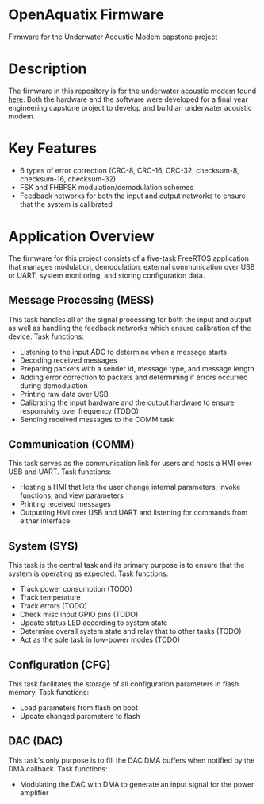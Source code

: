 # OpenAquatix Firmware
Firmware for the Underwater Acoustic Modem capstone project

# Description
The firmware in this repository is for the underwater acoustic modem found [here](https://github.com/ericvoi/UAM_PCB/tree/main). Both the hardware and the software were developed for a final year engineering capstone project to develop and build an underwater acoustic modem.

# Key Features
- 6 types of error correction (CRC-8, CRC-16, CRC-32, checksum-8, checksum-16, checksum-32)
- FSK and FHBFSK modulation/demodulation schemes
- Feedback networks for both the input and output networks to ensure that the system is calibrated

# Application Overview
The firmware for this project consists of a five-task FreeRTOS application that manages modulation, demodulation, external communication over USB or UART, system monitoring, and storing configuration data.

## Message Processing (MESS)
This task handles all of the signal processing for both the input and output as well as handling the feedback networks which ensure calibration of the device. Task functions:
- Listening to the input ADC to determine when a message starts
- Decoding received messages
- Preparing packets with a sender id, message type, and message length
- Adding error correction to packets and determining if errors occurred during demodulation
- Printing raw data over USB
- Calibrating the input hardware and the output hardware to ensure responsivity over frequency (TODO)
- Sending received messages to the COMM task

## Communication (COMM)
This task serves as the communication link for users and hosts a HMI over USB and UART. Task functions:
- Hosting a HMI that lets the user change internal parameters, invoke functions, and view parameters
- Printing received messages
- Outputting HMI over USB and UART and listening for commands from either interface

## System (SYS)
This task is the central task and its primary purpose is to ensure that the system is operating as expected. Task functions:
- Track power consumption (TODO)
- Track temperature
- Track errors (TODO)
- Check misc input GPIO pins (TODO)
- Update status LED according to system state
- Determine overall system state and relay that to other tasks (TODO)
- Act as the sole task in low-power modes (TODO)

## Configuration (CFG)
This task facilitates the storage of all configuration parameters in flash memory. Task functions:
- Load parameters from flash on boot
- Update changed parameters to flash

## DAC (DAC)
This task's only purpose is to fill the DAC DMA buffers when notified by the DMA callback. Task functions:
- Modulating the DAC with DMA to generate an input signal for the power amplifier
